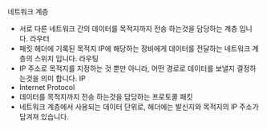 네트워크 계층
- 서로 다른 네트워크 간의 데이터를 목적지까지 전송 하는것을 담당하는 계층 입니다.
라우터
- 패킷 헤더에 기록된 목적지 IP에 해당하는 장비에게 데이터를 전달하는 네트워크 계층의 스위치 입니다.
라우팅
- IP 주소로 목적지를 지정하는 것 뿐만 아니라, 어떤 경로로 데이터를 보낼지 결정하는것을 의미 합니다.
IP
- Internet Protocol
- 데이터를 목적지까지 전송 하는것을 담당하는 프로토콜
패킷
-  네트워크 계층에서 사용되는 데이터 단위로, 헤더에는 발신지와 목적지의 IP 주소가 담겨져 있습니다.